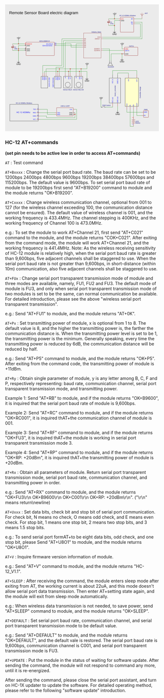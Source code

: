 ![Image](_doc/electric_diagram.svg)


### HC-12 AT+commands
**(set pin needs to be active low in order to access AT+commands)**

`AT` : Test command

`AT+Bxxxx` : Change the serial port baud rate. The baud rate can be set to be 1200bps 2400bps 4800bps 9600bps 19200bps 38400bps 57600bps and 115200bps. The default value is 9600bps. To set serial port baud rate of module to be 19200bps first send "AT+B19200" command to module and the module returns "OK+B19200".

`AT+Cxxxx` : Change wireless communication channel, optional from 001 to 127 (for the wireless channel exceeding 100, the communication distance cannot be ensured). The default value of wireless channel is 001, and the working frequency is 433.4MHz. The channel stepping is 400KHz, and the working frequency of Channel 100 is 473.0MHz. 

e.g.:
To set the module to work AT+Channel 21, first send "AT+C021" command to the module, and the module returns "COK+C021". After exiting from the command mode, the module will work AT+Channel 21, and the working frequency is 441.4MHz. Note: As the wireless receiving sensitivity of HC-12 module is relatively high, when the serial port baud rate is greater than 9,600bps, five adjacent channels shall be staggered to use. When the serial port baud rate is not greater than 9,600bps, in short-distance (within 10m) communication, also five adjacent channels shall be staggered to use.

`AT+FUx` : Change serial port transparent transmission mode of module and three modes are available, namely, FU1, FU2 and FU3. The default mode of module is FU3, and only when serial port transparent transmission mode of two modules is set to be the same, can normal communication be available. For detailed introduction, please see the above "wireless serial port transparent transmission".

e.g.:
Send "AT+FU1" to module, and the module returns "AT+0K".

`AT+Px` : Set transmitting power of module, x is optional from 1 to 8. The default value is 8, and the higher the transmitting power is, the farther the communication distance is. When the transmitting power level is set to be 1, the transmitting power is the minimum. Generally speaking, every time the transmitting power is reduced by 6dB, the communication distance will be reduced by half.

e.g.:
Send "AT+P5" command to module, and the module returns "OK+P5". After exiting
from the command code, the transmitting power of module is +11dBm.

`AT+Ry` : Obtain single parameter of module, y is any letter among B, C, F and P, respectively representing: baud rate, communication channel, serial port transparent transmission mode, and transmitting power.

Example 1:
Send "AT+RB" to module, and if the module returns "OK+B9600", it is inquired that
the serial port baud rate of module is 9,600bps.

Example 2:
Send "AT+RC" command to module, and if the module returns "OK+RC001", it is
inquired thAT+the communication channel of module is 001.

Example 3:
Send "AT+RF" command to module, and if the module returns "OK+FU3", it is
inquired thAT+the module is working in serial port transparent transmission mode 3.

Example 4:
Send "AT+RP" command to module, and if the module returns "OK+RP: +20dBm",
it is inquired thAT+the transmitting power of module is +20dBm.

`AT+Rx` : Obtain all parameters of module. Return serial port transparent transmission mode, serial port baud rate, communication channel, and transmitting power in order.

e.g.:
Send "AT+RX" command to module, and the module returns "OK+FU3\r\n
OK+B9600\r\n OK+C001\r\n OK+RP: +20dBm\r\n". ("\r\n" means return\newline)

`AT+Uxxx` : Set data bits, check bit and stop bit of serial port communication. For check bit, N means no check, O means odd check, and E means even check. For stop bit, 1 means one stop bit, 2 means two stop bits, and 3 means 1.5 stop bits.

e.g.:
To send serial port formAT+to be eight data bits, odd check, and one stop bit, please
Send "AT+U8O1" to module, and the module returns "OK+U8O1".

`AT+V` : Inquire firmware version information of module.

e.g.:
Send "AT+V" command to module, and the module returns "HC-12_V1.1".

`AT+SLEEP` : After receiving the command, the module enters sleep mode after exiting from AT, the working current is about 22uA, and this mode doesn't allow serial port data transmission. Then enter AT+setting state again, and the module will exit from sleep mode automatically.

e.g.:
When wireless data transmission is not needed, to save power, send "AT+SLEEP" command to module, and the module returns "OK+SLEEP".


`AT+DEFAULT` : Set serial port baud rate, communication channel, and serial port transparent transmission mode to be default value.

e.g.:
Send "AT+DEFAULT" to module, and the module returns "OK+DEFAULT", and the
default vale is restored. The serial port baud rate is 9,600bps, communication channel
is C001, and serial port transparent transmission mode is FU3.

`AT+UPDATE` : Put the module in the status of waiting for software update. After sending the command, the module will not respond to command any more, until 
it is re-energized.

After sending the command, please close the serial port assistant, and turn on HC-1X updater to update the software. For detailed operating method, please refer to the following "software update" introduction.

